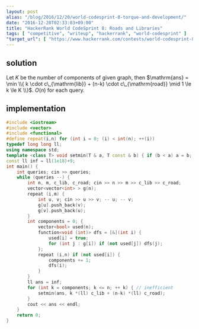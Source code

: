 ```yaml
---
layout: post
alias: "/blog/2016/12/20/world-codesprint-8-torque-and-development/"
date: "2016-12-20T02:33:03+09:00"
title: "HackerRank World CodeSprint 8: Roads and Libraries"
tags: [ "competitive", "writeup", "hackerrank", "world-codesprint" ]
"target_url": [ "https://www.hackerrank.com/contests/world-codesprint-8/challenges/torque-and-development" ]
---
```


## solution

Let $K$ be the number of components of given graph, then $\mathrm{ans} = \min \\{ k \cdot c\_{\mathrm{lib}} + (n-k) \cdot c\_{\mathrm{road}} \mid 1 \le k \le K \\}$. $O(n)$ for each query.

## implementation

``` c++
#include <iostream>
#include <vector>
#include <functional>
#define repeat(i,n) for (int i = 0; (i) < int(n); ++(i))
typedef long long ll;
using namespace std;
template <class T> void setmin(T & a, T const & b) { if (b < a) a = b; }
const ll inf = ll(1e18)+9;
int main() {
    int queries; cin >> queries;
    while (queries --) {
        int n, m, c_lib, c_road; cin >> n >> m >> c_lib >> c_road;
        vector<vector<int> > g(n);
        repeat (i,m) {
            int u, v; cin >> u >> v; -- u; -- v;
            g[u].push_back(v);
            g[v].push_back(u);
        }
        int components = 0; {
            vector<bool> used(n);
            function<void (int)> dfs = [&](int i) {
                used[i] = true;
                for (int j : g[i]) if (not used[j]) dfs(j);
            };
            repeat (i,n) if (not used[i]) {
                components += 1;
                dfs(i);
            }
        }
        ll ans = inf;
        for (int k = components; k <= n; ++ k) { // inefficient
            setmin(ans, k *(ll) c_lib + (n-k) *(ll) c_road);
        }
        cout << ans << endl;
    }
    return 0;
}
```
